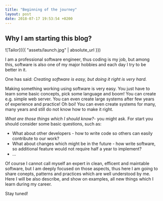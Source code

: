 ```yaml
---
title: "Beginning of the journey"
layout: post
date: 2018-07-17 19:53:54 +0200
---
```


## Why I am starting this blog?
![Tailor]({{ "assets/launch.jpg" | absolute_url }})

I am a professional software engineer, thus coding is my job, but among this,
software is also one of my major hobbies and each day I try to be better in it.

One has said:
    <cite> Creating software is easy, but doing it right is very hard. </cite>

Making something working using software is very easy. You just have to learn
some basic concepts, pick some language and boom! You can create e.g. simple web server. You can even create large systems after few years of experience and practice! Oh boi! You can even create systems for many, many years and still do not know how to make it right.

*What are those things which I should know?*- you might ask.
For start you should consider some basic questions, such as:

- What about other developers - how to write code so others can easily contribute to our work?
- What about changes which might be in the future - how write software, so additional feature would not require half a year to implement?
- ...

Of course I cannot call myself an expert in clean, efficent and maintable software, but I am deeply focused on those aspects, thus here I am going to share conepts, patterns and practices which are well understood by me. Here I will be also describe, and show on examples, all new things which I learn during my career. 

Stay tuned!
